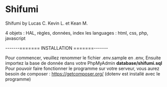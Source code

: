 # Shifumi
Shifumi by Lucas C. Kevin L. et Kean M.

4 objets : HAL, règles, données, index
les languages : html, css, php, javascript

-------======= INSTALLATION =======-------

Pour commencer, veuillez renommer le fichier .env.sample en .env,
Ensuite importez la base de donnée dans votre PhpMyAdmin **database/shifumi.sql**
Pour pouvoir faire fonctionner le programme sur votre serveur, vous aurez besoin de composer : https://getcomposer.org/ (dotenv est installé avec le programme)
